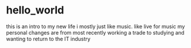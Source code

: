 # hello_world
this is an intro to my new life
i mostly just like music. like live for music
my personal changes are from most recently working a trade to studying and wanting to return to the IT industry
